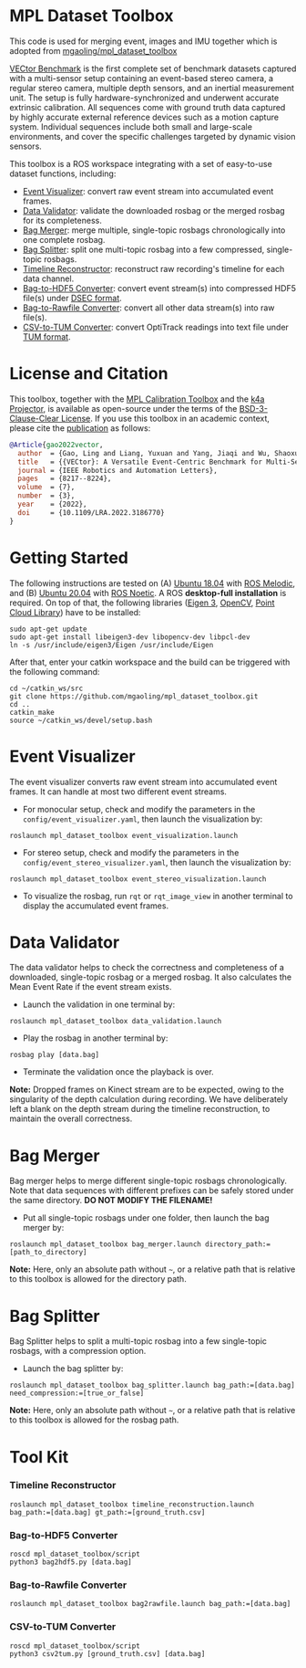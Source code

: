 # MPL Dataset Toolbox
This code is used for merging event, images and IMU together which is adopted from [mgaoling/mpl_dataset_toolbox](https://github.com/mgaoling/mpl_dataset_toolbox) 

[VECtor Benchmark](https://star-datasets.github.io/vector/) is the first complete set of benchmark datasets captured with a multi-sensor setup containing an event-based stereo camera, a regular stereo camera, multiple depth sensors, and an inertial measurement unit. The setup is fully hardware-synchronized and underwent accurate extrinsic calibration. All sequences come with ground truth data captured by highly accurate external reference devices such as a motion capture system. Individual sequences include both small and large-scale environments, and cover the specific challenges targeted by dynamic vision sensors.

This toolbox is a ROS workspace integrating with a set of easy-to-use dataset functions, including:

- [Event Visualizer](https://github.com/mgaoling/mpl_dataset_toolbox#event-visualizer): convert raw event stream into accumulated event frames.
- [Data Validator](https://github.com/mgaoling/mpl_dataset_toolbox#data-validator): validate the downloaded rosbag or the merged rosbag for its completeness.
- [Bag Merger](https://github.com/mgaoling/mpl_dataset_toolbox#bag-merger): merge multiple, single-topic rosbags chronologically into one complete rosbag.
- [Bag Splitter](https://github.com/mgaoling/mpl_dataset_toolbox#bag-splitter): split one multi-topic rosbag into a few compressed, single-topic rosbags.
- [Timeline Reconstructor](https://github.com/mgaoling/mpl_dataset_toolbox#tool-kit): reconstruct raw recording's timeline for each data channel.
- [Bag-to-HDF5 Converter](https://github.com/mgaoling/mpl_dataset_toolbox#tool-kit): convert event stream(s) into compressed HDF5 file(s) under [DSEC format](https://dsec.ifi.uzh.ch/data-format/).
- [Bag-to-Rawfile Converter](https://github.com/mgaoling/mpl_dataset_toolbox#tool-kit): convert all other data stream(s) into raw file(s).
- [CSV-to-TUM Converter](https://github.com/mgaoling/mpl_dataset_toolbox#tool-kit): convert OptiTrack readings into text file under [TUM format](https://vision.in.tum.de/data/datasets/rgbd-dataset/file_formats).

# License and Citation

This toolbox, together with the [MPL Calibration Toolbox](https://github.com/mgaoling/mpl_calibration_toolbox) and the [k4a Projector](https://github.com/greatoyster/k4a_projector), is available as open-source under the terms of the [BSD-3-Clause-Clear License](https://github.com/mgaoling/mpl_dataset_toolbox/blob/main/LICENSE.txt). If you use this toolbox in an academic context, please cite the [publication](https://star-datasets.github.io/vector/assets/pdf/VECtor.pdf) as follows:

```bibtex
@Article{gao2022vector,
  author  = {Gao, Ling and Liang, Yuxuan and Yang, Jiaqi and Wu, Shaoxun and Wang, Chenyu and Chen, Jiaben and Kneip, Laurent},
  title   = {{VECtor}: A Versatile Event-Centric Benchmark for Multi-Sensor SLAM},
  journal = {IEEE Robotics and Automation Letters},
  pages   = {8217--8224},
  volume  = {7},
  number  = {3},
  year    = {2022},
  doi     = {10.1109/LRA.2022.3186770}
}
```

# Getting Started

The following instructions are tested on (A) [Ubuntu 18.04](https://ubuntu.com/download/desktop) with [ROS Melodic](http://wiki.ros.org/ROS/Installation), and (B) [Ubuntu 20.04](https://ubuntu.com/download/desktop) with [ROS Noetic](http://wiki.ros.org/ROS/Installation). A ROS **desktop-full installation** is required. On top of that, the following libraries ([Eigen 3](https://eigen.tuxfamily.org/index.php?title=Main_Page), [OpenCV](https://opencv.org/releases/), [Point Cloud Library](https://pointclouds.org/downloads/)) have to be installed:

```
sudo apt-get update
sudo apt-get install libeigen3-dev libopencv-dev libpcl-dev
ln -s /usr/include/eigen3/Eigen /usr/include/Eigen
```

After that, enter your catkin workspace and the build can be triggered with the following command:

```
cd ~/catkin_ws/src
git clone https://github.com/mgaoling/mpl_dataset_toolbox.git
cd ..
catkin_make
source ~/catkin_ws/devel/setup.bash
```

# Event Visualizer

The event visualizer converts raw event stream into accumulated event frames. It can handle at most two different event streams.

- For monocular setup, check and modify the parameters in the `config/event_visualizer.yaml`, then launch the visualization by:

```
roslaunch mpl_dataset_toolbox event_visualization.launch
```

- For stereo setup, check and modify the parameters in the `config/event_stereo_visualizer.yaml`, then launch the visualization by:

```
roslaunch mpl_dataset_toolbox event_stereo_visualization.launch
```

- To visualize the rosbag, run `rqt` or `rqt_image_view` in another terminal to display the accumulated event frames.

# Data Validator

The data validator helps to check the correctness and completeness of a downloaded, single-topic rosbag or a merged rosbag. It also calculates the Mean Event Rate if the event stream exists.

- Launch the validation in one terminal by:

```
roslaunch mpl_dataset_toolbox data_validation.launch
```

- Play the rosbag in another terminal by:

```
rosbag play [data.bag]
```

- Terminate the validation once the playback is over.

**Note:** Dropped frames on Kinect stream are to be expected, owing to the singularity of the depth calculation during recording. We have deliberately left a blank on the depth stream during the timeline reconstruction, to maintain the overall correctness.

# Bag Merger

Bag merger helps to merge different single-topic rosbags chronologically. Note that data sequences with different prefixes can be safely stored under the same directory. **DO NOT MODIFY THE FILENAME!**

- Put all single-topic rosbags under one folder, then launch the bag merger by:

```
roslaunch mpl_dataset_toolbox bag_merger.launch directory_path:=[path_to_directory]
```

**Note:** Here, only an absolute path without `~`, or a relative path that is relative to this toolbox is allowed for the directory path.

# Bag Splitter

Bag Splitter helps to split a multi-topic rosbag into a few single-topic rosbags, with a compression option.

- Launch the bag splitter by:

```
roslaunch mpl_dataset_toolbox bag_splitter.launch bag_path:=[data.bag] need_compression:=[true_or_false]
```

**Note:** Here, only an absolute path without `~`, or a relative path that is relative to this toolbox is allowed for the rosbag path.

# Tool Kit

### Timeline Reconstructor

```
roslaunch mpl_dataset_toolbox timeline_reconstruction.launch bag_path:=[data.bag] gt_path:=[ground_truth.csv]
```

### Bag-to-HDF5 Converter

```
roscd mpl_dataset_toolbox/script
python3 bag2hdf5.py [data.bag]
```

### Bag-to-Rawfile Converter

```
roslaunch mpl_dataset_toolbox bag2rawfile.launch bag_path:=[data.bag]
```

### CSV-to-TUM Converter

```
roscd mpl_dataset_toolbox/script
python3 csv2tum.py [ground_truth.csv] [data.bag]
```
